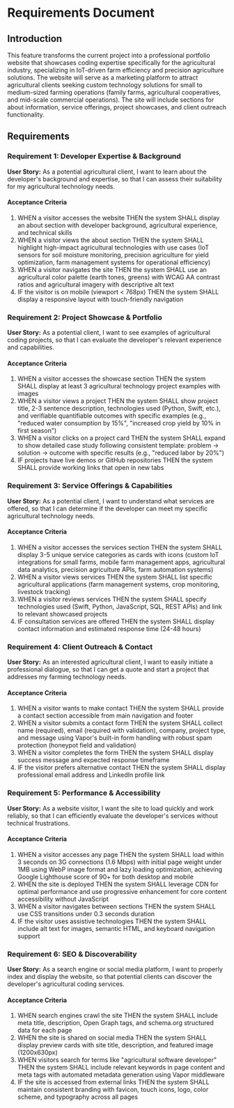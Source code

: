 # Requirements Document

## Introduction

This feature transforms the current project into a professional portfolio website that showcases coding expertise specifically for the agricultural industry, specializing in IoT-driven farm efficiency and precision agriculture solutions. The website will serve as a marketing platform to attract agricultural clients seeking custom technology solutions for small to medium-sized farming operations (family farms, agricultural cooperatives, and mid-scale commercial operations). The site will include sections for about information, service offerings, project showcases, and client outreach functionality.

## Requirements

### Requirement 1: Developer Expertise & Background

**User Story:** As a potential agricultural client, I want to learn about the developer's background and expertise, so that I can assess their suitability for my agricultural technology needs.

#### Acceptance Criteria

1. WHEN a visitor accesses the website THEN the system SHALL display an about section with developer background, agricultural experience, and technical skills
2. WHEN a visitor views the about section THEN the system SHALL highlight high-impact agricultural technologies with use cases (IoT sensors for soil moisture monitoring, precision agriculture for yield optimization, farm management systems for operational efficiency)
3. WHEN a visitor navigates the site THEN the system SHALL use an agricultural color palette (earth tones, greens) with WCAG AA contrast ratios and agricultural imagery with descriptive alt text
4. IF the visitor is on mobile (viewport < 768px) THEN the system SHALL display a responsive layout with touch-friendly navigation

### Requirement 2: Project Showcase & Portfolio

**User Story:** As a potential client, I want to see examples of agricultural coding projects, so that I can evaluate the developer's relevant experience and capabilities.

#### Acceptance Criteria

1. WHEN a visitor accesses the showcase section THEN the system SHALL display at least 3 agricultural technology project examples with images
2. WHEN a visitor views a project THEN the system SHALL show project title, 2-3 sentence description, technologies used (Python, Swift, etc.), and verifiable quantifiable outcomes with specific examples (e.g., "reduced water consumption by 15%", "increased crop yield by 10% in first season")
3. WHEN a visitor clicks on a project card THEN the system SHALL expand to show detailed case study following consistent template: problem → solution → outcome with specific results (e.g., "reduced labor by 20%")
4. IF projects have live demos or GitHub repositories THEN the system SHALL provide working links that open in new tabs

### Requirement 3: Service Offerings & Capabilities

**User Story:** As a potential client, I want to understand what services are offered, so that I can determine if the developer can meet my specific agricultural technology needs.

#### Acceptance Criteria

1. WHEN a visitor accesses the services section THEN the system SHALL display 3-5 unique service categories as cards with icons (custom IoT integrations for small farms, mobile farm management apps, agricultural data analytics, precision agriculture APIs, farm automation systems)
2. WHEN a visitor views services THEN the system SHALL list specific agricultural applications (farm management systems, crop monitoring, livestock tracking)
3. WHEN a visitor reviews services THEN the system SHALL specify technologies used (Swift, Python, JavaScript, SQL, REST APIs) and link to relevant showcased projects
4. IF consultation services are offered THEN the system SHALL display contact information and estimated response time (24-48 hours)

### Requirement 4: Client Outreach & Contact

**User Story:** As an interested agricultural client, I want to easily initiate a professional dialogue, so that I can get a quote and start a project that addresses my farming technology needs.

#### Acceptance Criteria

1. WHEN a visitor wants to make contact THEN the system SHALL provide a contact section accessible from main navigation and footer
2. WHEN a visitor submits a contact form THEN the system SHALL collect name (required), email (required with validation), company, project type, and message using Vapor's built-in form handling with robust spam protection (honeypot field and validation)
3. WHEN a visitor completes the form THEN the system SHALL display success message and expected response timeframe
4. IF the visitor prefers alternative contact THEN the system SHALL display professional email address and LinkedIn profile link

### Requirement 5: Performance & Accessibility

**User Story:** As a website visitor, I want the site to load quickly and work reliably, so that I can efficiently evaluate the developer's services without technical frustrations.

#### Acceptance Criteria

1. WHEN a visitor accesses any page THEN the system SHALL load within 3 seconds on 3G connections (1.6 Mbps) with initial page weight under 1MB using WebP image format and lazy loading optimization, achieving Google Lighthouse score of 90+ for both desktop and mobile
2. WHEN the site is deployed THEN the system SHALL leverage CDN for optimal performance and use progressive enhancement for core content accessibility without JavaScript
3. WHEN a visitor navigates between sections THEN the system SHALL use CSS transitions under 0.3 seconds duration
4. IF the visitor uses assistive technologies THEN the system SHALL include alt text for images, semantic HTML, and keyboard navigation support

### Requirement 6: SEO & Discoverability

**User Story:** As a search engine or social media platform, I want to properly index and display the website, so that potential clients can discover the developer's agricultural coding services.

#### Acceptance Criteria

1. WHEN search engines crawl the site THEN the system SHALL include meta title, description, Open Graph tags, and schema.org structured data for each page
2. WHEN the site is shared on social media THEN the system SHALL display preview cards with site title, description, and featured image (1200x630px)
3. WHEN visitors search for terms like "agricultural software developer" THEN the system SHALL include relevant keywords in page content and meta tags with automated metadata generation using Vapor middleware
4. IF the site is accessed from external links THEN the system SHALL maintain consistent branding with favicon, touch icons, logo, color scheme, and typography across all pages
